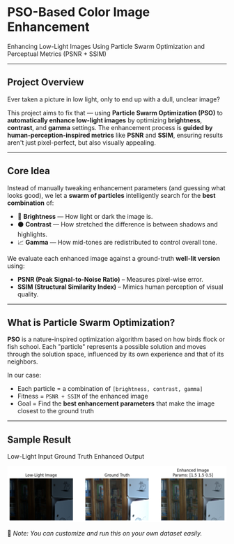 # PSO-Based Color Image Enhancement  
Enhancing Low-Light Images Using Particle Swarm Optimization and Perceptual Metrics (PSNR + SSIM)

---

## Project Overview

Ever taken a picture in low light, only to end up with a dull, unclear image?

This project aims to fix that — using **Particle Swarm Optimization (PSO)** to **automatically enhance low-light images** by optimizing **brightness**, **contrast**, and **gamma** settings. The enhancement process is **guided by human-perception-inspired metrics** like **PSNR** and **SSIM**, ensuring results aren't just pixel-perfect, but also visually appealing.

---

## Core Idea

Instead of manually tweaking enhancement parameters (and guessing what looks good), we let a **swarm of particles** intelligently search for the **best combination** of:

- 🔆 **Brightness** — How light or dark the image is.
- ⚫️ **Contrast** — How stretched the difference is between shadows and highlights.
- 📈 **Gamma** — How mid-tones are redistributed to control overall tone.

We evaluate each enhanced image against a ground-truth **well-lit version** using:

-  **PSNR (Peak Signal-to-Noise Ratio)** – Measures pixel-wise error.
-  **SSIM (Structural Similarity Index)** – Mimics human perception of visual quality.

---

## What is Particle Swarm Optimization?

**PSO** is a nature-inspired optimization algorithm based on how birds flock or fish school. Each "particle" represents a possible solution and moves through the solution space, influenced by its own experience and that of its neighbors.

In our case:
- Each particle = a combination of `[brightness, contrast, gamma]`
- Fitness = `PSNR + SSIM` of the enhanced image
- Goal = Find the **best enhancement parameters** that make the image closest to the ground truth

---

## Sample Result

 Low-Light Input  Ground Truth  Enhanced Output 

 ![Low-Light](https://github.com/ishika-pandey/Image_Enhancement_BTP/blob/main/output_enhanced.png)

📌 _Note: You can customize and run this on your own dataset easily._
